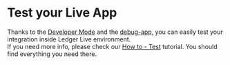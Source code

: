 # Test your Live App

Thanks to the [Developer Mode](../../../docs/discover/developer-mode) and the [debug-app](../../../docs/discover/non-dapp), you can easily test your integration inside Ledger Live environment. <br>
If you need more info, please check our [How to - Test](../../../docs/discover/non-dapp) tutorial. You should find everything you need there. 
